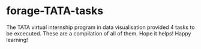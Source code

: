 # forage-TATA-tasks

The TATA virtual internship program in data visualisation provided 4 tasks to be excecuted. These are a compilation of all of them. Hope it helps!
Happy learning!
